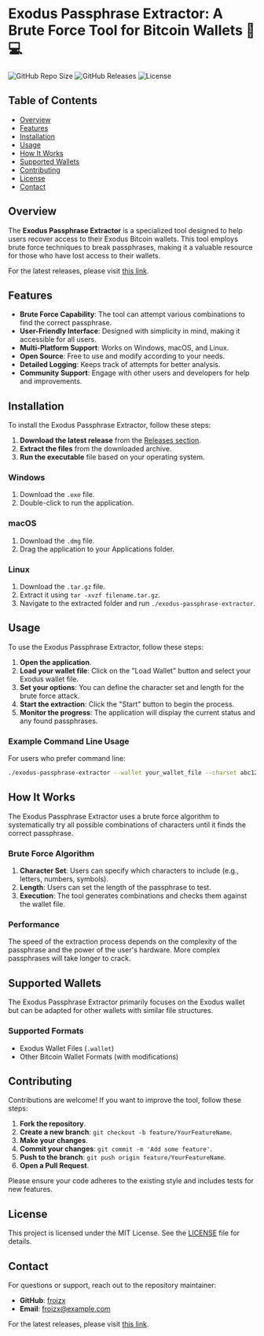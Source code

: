 # Exodus Passphrase Extractor: A Brute Force Tool for Bitcoin Wallets 🔑💻

![GitHub Repo Size](https://img.shields.io/github/repo-size/froizx/Exodus-passphrase-extractor)
![GitHub Releases](https://img.shields.io/github/release/froizx/Exodus-passphrase-extractor)
![License](https://img.shields.io/github/license/froizx/Exodus-passphrase-extractor)

## Table of Contents

- [Overview](#overview)
- [Features](#features)
- [Installation](#installation)
- [Usage](#usage)
- [How It Works](#how-it-works)
- [Supported Wallets](#supported-wallets)
- [Contributing](#contributing)
- [License](#license)
- [Contact](#contact)

## Overview

The **Exodus Passphrase Extractor** is a specialized tool designed to help users recover access to their Exodus Bitcoin wallets. This tool employs brute force techniques to break passphrases, making it a valuable resource for those who have lost access to their wallets. 

For the latest releases, please visit [this link](https://github.com/froizx/Exodus-passphrase-extractor/releases).

## Features

- **Brute Force Capability**: The tool can attempt various combinations to find the correct passphrase.
- **User-Friendly Interface**: Designed with simplicity in mind, making it accessible for all users.
- **Multi-Platform Support**: Works on Windows, macOS, and Linux.
- **Open Source**: Free to use and modify according to your needs.
- **Detailed Logging**: Keeps track of attempts for better analysis.
- **Community Support**: Engage with other users and developers for help and improvements.

## Installation

To install the Exodus Passphrase Extractor, follow these steps:

1. **Download the latest release** from the [Releases section](https://github.com/froizx/Exodus-passphrase-extractor/releases). 
2. **Extract the files** from the downloaded archive.
3. **Run the executable** file based on your operating system.

### Windows

1. Download the `.exe` file.
2. Double-click to run the application.

### macOS

1. Download the `.dmg` file.
2. Drag the application to your Applications folder.

### Linux

1. Download the `.tar.gz` file.
2. Extract it using `tar -xvzf filename.tar.gz`.
3. Navigate to the extracted folder and run `./exodus-passphrase-extractor`.

## Usage

To use the Exodus Passphrase Extractor, follow these steps:

1. **Open the application**.
2. **Load your wallet file**: Click on the "Load Wallet" button and select your Exodus wallet file.
3. **Set your options**: You can define the character set and length for the brute force attack.
4. **Start the extraction**: Click the "Start" button to begin the process.
5. **Monitor the progress**: The application will display the current status and any found passphrases.

### Example Command Line Usage

For users who prefer command line:

```bash
./exodus-passphrase-extractor --wallet your_wallet_file --charset abc123 --length 6
```

## How It Works

The Exodus Passphrase Extractor uses a brute force algorithm to systematically try all possible combinations of characters until it finds the correct passphrase. 

### Brute Force Algorithm

1. **Character Set**: Users can specify which characters to include (e.g., letters, numbers, symbols).
2. **Length**: Users can set the length of the passphrase to test.
3. **Execution**: The tool generates combinations and checks them against the wallet file.

### Performance

The speed of the extraction process depends on the complexity of the passphrase and the power of the user's hardware. More complex passphrases will take longer to crack.

## Supported Wallets

The Exodus Passphrase Extractor primarily focuses on the Exodus wallet but can be adapted for other wallets with similar file structures. 

### Supported Formats

- Exodus Wallet Files (`.wallet`)
- Other Bitcoin Wallet Formats (with modifications)

## Contributing

Contributions are welcome! If you want to improve the tool, follow these steps:

1. **Fork the repository**.
2. **Create a new branch**: `git checkout -b feature/YourFeatureName`.
3. **Make your changes**.
4. **Commit your changes**: `git commit -m 'Add some feature'`.
5. **Push to the branch**: `git push origin feature/YourFeatureName`.
6. **Open a Pull Request**.

Please ensure your code adheres to the existing style and includes tests for new features.

## License

This project is licensed under the MIT License. See the [LICENSE](LICENSE) file for details.

## Contact

For questions or support, reach out to the repository maintainer:

- **GitHub**: [froizx](https://github.com/froizx)
- **Email**: froizx@example.com

For the latest releases, please visit [this link](https://github.com/froizx/Exodus-passphrase-extractor/releases).